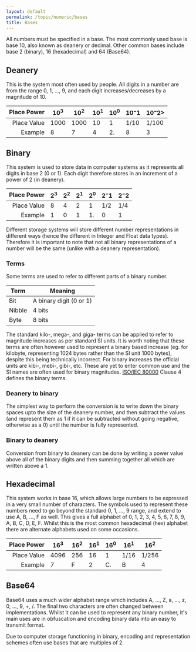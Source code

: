 ```yaml
---
layout: default
permalink: /topic/numeric/bases
title: Bases
---
```


All numbers must be specified in a base.  The most commonly used base is base 10, also known as deanery or decimal.  Other common bases include base 2 (binary), 16 (hexadecimal) and 64 (Base64).

## Deanery
This is the system most often used by people.  All digits in a number are from the range 0, 1, ..., 9, and each digit increases/decreases by a magnitude of 10.

|Place Power|$10^3$|$10^2$|$10^1$|$10^0$|$10^-1$|$10^-2$>|
|----------:|------|------|------|------|-------|--------|
|Place Value|$1000$|$1000$|$10$  |$1$   |$1/10$ |$1/100$ |
|Example    |8|7|4|2.|8|3|

## Binary
This system is used to store data in computer systems as it represents all digits in base 2 (0 or 1).  Each digit therefore stores in an increment of a power of 2 (in deanery).

|Place Power|$2^3$|$2^2$|$2^1$|$2^0$|$2^-1$|$2^-2$|
|----------:|-----|-----|-----|-----|------|------|
|Place Value|$8$  |$4$  |$2$  |$1$  |$1/2$ |$1/4$ |
|Example    |1|0|1|1.|0|1|

Different storage systems will store different number representations in different ways (hence the different in Integer and Float data types).  Therefore it is important to note that not all binary representations of a number will be the same (unlike with a deanery representation).

### Terms
Some terms are used to refer to different parts of a binary number.

|Term|Meaning|
|----|-------|
|Bit|A binary digit (0 or 1)|
|Nibble|4 bits|
|Byte|8 bits|

The standard kilo-, mega-, and giga- terms can be applied to refer to magnitude increases as per standard SI units.  It is worth noting that these terms are often however used to represent a binary based increase (eg. for kilobyte, representing 1024 bytes rather than the SI unit 1000 bytes), despite this being technically incorrect. For binary increases the official units are kibi-, mebi-, gibi-, etc.  These are yet to enter common use and the SI names are often used for binary magnitudes.  [ISO/IEC 80000](https://en.wikipedia.org/wiki/ISO/IEC_80000#Information_science_and_technology) Clause 4 defines the binary terms.

### Deanery to binary
The simplest way to perform the conversion is to write down the binary spaces upto the size of the deanery number, and then subtract the values (and represent them as 1 if it can be subtracted without going negative, otherwise as a 0) until the number is fully represented.

### Binary to deanery
Conversion from binary to deanery can be done by writing a power value above all of the binary digits and then summing together all which are written above a 1.

## Hexadecimal
This system works in base 16, which allows large numbers to be expressed in a very small number of characters.  The symbols used to represent these numbers need to go beyond the standard 0, 1, ..., 9 range, and extend to use A, B, ..., F as well.  This gives a full alphabet of 0, 1, 2, 3, 4, 5, 6, 7, 8, 9, A, B, C, D, E, F.  Whilst this is the most common hexadecimal (hex) alphabet there are alternate alphabets used on some occasions.

|Place Power|$16^3$|$16^2$|$16^1$|$16^0$|$16^1$|$16^2$ |
|----------:|------|------|------|------|------|-------|
|Place Value|$4096$|$256$ |$16$  |$1$   |$1/16$|$1/256$|
|Example    |7|F|2|C.|B|4|

## Base64
Base64 uses a much wider alphabet range which includes A, ..., Z, a, ..., z, 0, ..., 9, +, /.  The final two characters are often changed between implementations.  Whilst it can be used to represent any binary number, it's main uses are in obfuscation and encoding binary data into an easy to transmit format.

Due to computer storage functioning in binary, encoding and representation schemes often use bases that are multiples of 2.
